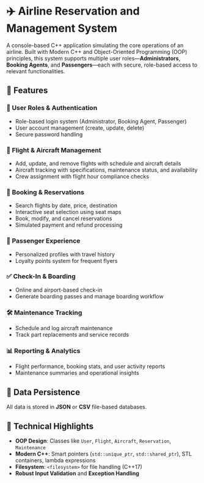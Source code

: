 # ✈️ Airline Reservation and Management System

A console-based C++ application simulating the core operations of an airline. Built with Modern C++ and Object-Oriented Programming (OOP) principles, this system supports multiple user roles—**Administrators**, **Booking Agents**, and **Passengers**—each with secure, role-based access to relevant functionalities.

## 🚀 Features

### 🔐 User Roles & Authentication
- Role-based login system (Administrator, Booking Agent, Passenger)
- User account management (create, update, delete)
- Secure password handling

### 🛫 Flight & Aircraft Management
- Add, update, and remove flights with schedule and aircraft details
- Aircraft tracking with specifications, maintenance status, and availability
- Crew assignment with flight hour compliance checks

### 🎫 Booking & Reservations
- Search flights by date, price, destination
- Interactive seat selection using seat maps
- Book, modify, and cancel reservations
- Simulated payment and refund processing

### 👤 Passenger Experience
- Personalized profiles with travel history
- Loyalty points system for frequent flyers

### ✅ Check-In & Boarding
- Online and airport-based check-in
- Generate boarding passes and manage boarding workflow

### 🛠 Maintenance Tracking
- Schedule and log aircraft maintenance
- Track part replacements and service records

### 📊 Reporting & Analytics
- Flight performance, booking stats, and user activity reports
- Maintenance summaries and operational insights

## 💾 Data Persistence
All data is stored in **JSON** or **CSV** file-based databases.

## 🧠 Technical Highlights
- **OOP Design**: Classes like `User`, `Flight`, `Aircraft`, `Reservation`, `Maintenance`
- **Modern C++**: Smart pointers (`std::unique_ptr`, `std::shared_ptr`), STL containers, lambda expressions
- **Filesystem**: `<filesystem>` for file handling (C++17)
- **Robust Input Validation** and **Exception Handling**
